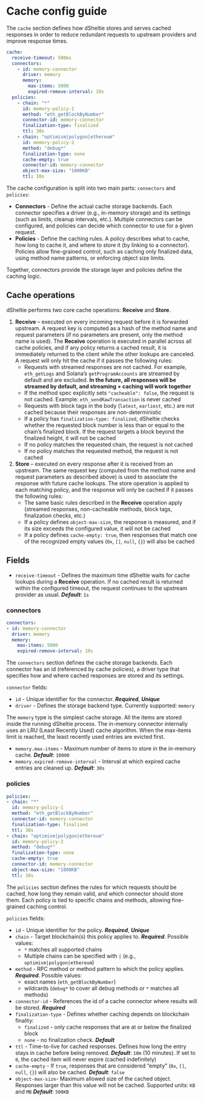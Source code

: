 # Cache config guide

The `cache` section defines how dSheltie stores and serves cached responses in order to reduce redundant requests to upstream providers and improve response times.

```yaml
cache:
  receive-timeout: 500ms
  connectors:
    - id: memory-connector
      driver: memory
      memory:
        max-items: 5000
        expired-remove-interval: 10s
  policies:
    - chain: "*"
      id: memory-policy-1
      method: "eth_getBlockByNumber"
      connector-id: memory-connector
      finalization-type: finalized
      ttl: 30s
    - chain: "optimism|polygon|ethereum"
      id: memory-policy-2
      method: "debug*"
      finalization-type: none
      cache-empty: true
      connector-id: memory-connector
      object-max-size: "1000KB"
      ttl: 10s
```

The cache configuration is split into two main parts: `connectors` and `policies`:

* **Connectors** - Define the actual cache storage backends. Each connector specifies a driver (e.g., in-memory storage) and its settings (such as limits, cleanup intervals, etc.). Multiple connectors can be configured, and policies can decide which connector to use for a given request.
* **Policies** - Define the caching rules. A policy describes what to cache, how long to cache it, and where to store it (by linking to a connector). Policies allow fine-grained control, such as caching only finalized data, using method name patterns, or enforcing object size limits.

Together, connectors provide the storage layer and policies define the caching logic.

## Cache operations

dSheltie performs two core cache operations: **Receive** and **Store**.

1. **Receive** – executed on every incoming request before it is forwarded upstream. A request key is computed as a hash of the method name and request parameters (if no parameters are present, only the method name is used). The **Receive** operation is executed in parallel across all cache policies, and if any policy returns a cached result, it is immediately returned to the client while the other lookups are canceled. A request will only hit the cache if it passes the following rules:
   * Requests with streamed responses are not cached. For example, `eth_getLogs` and Solana’s `getProgramAccounts` are streamed by default and are excluded. **In the future, all responses will be streamed by default, and streaming + caching will work together**
   * If the method spec explicitly sets `"cacheable": false`, the request is not cached. Example: `eth_sendRawTransaction` is never cached
   * Requests with block tags in the body (`latest`, `earliest`, etc.) are not cached because their responses are non-deterministic
   * If a policy has `finalization-type: finalized`, dSheltie checks whether the requested block number is less than or equal to the chain’s finalized block. If the request targets a block beyond the finalized height, it will not be cached
   * If no policy matches the requested chain, the request is not cached
   * If no policy matches the requested method, the request is not cached
2. **Store** – executed on every response after it is received from an upstream. The same request key (computed from the method name and request parameters as described above) is used to associate the response with future cache lookups. The store operation is applied to each matching policy, and the response will only be cached if it passes the following rules:
   * The same basic rules described in the **Receive** operation apply (streamed responses, non-cacheable methods, block tags, finalization checks, etc.)
   * If a policy defines `object-max-size`, the response is measured, and if its size exceeds the configured value, it will not be cached
   * If a policy defines `cache-empty: true`, then responses that match one of the recognized empty values (`0x`, `[]`, `null`, `{}`) will also be cached

## Fields

* `receive-timeout` - Defines the maximum time dSheltie waits for cache lookups during a **Receive** operation. If no cached result is returned within the configured timeout, the request continues to the upstream provider as usual. **_Default_**: `1s`

### connectors

```yaml
connectors:
- id: memory-connector
  driver: memory
  memory:
    max-items: 5000
    expired-remove-interval: 10s
```

The `connectors` section defines the cache storage backends. Each connector has an id (referenced by cache policies), a driver type that specifies how and where cached responses are stored and its settings.

`connector` fields:
* `id` - Unique identifier for the connector. **_Required_**, **_Unique_**
* `driver` - Defines the storage backend type. Currently supported: `memory`

The `memory` type is the simplest cache storage. All the items are stored inside the running dSheltie process. The in-memory connector internally uses an LRU (Least Recently Used) cache algorithm. When the max-items limit is reached, the least recently used entries are evicted first.

* `memory.max-items` - Maximum number of items to store in the in-memory cache. **_Default_**: `10000`
* `memory.expired-remove-interval` - Interval at which expired cache entries are cleaned up. **_Default_**: `30s` 

### policies

```yaml
policies:
- chain: "*"
  id: memory-policy-1
  method: "eth_getBlockByNumber"
  connector-id: memory-connector
  finalization-type: finalized
  ttl: 30s
- chain: "optimism|polygon|ethereum"
  id: memory-policy-2
  method: "debug*"
  finalization-type: none
  cache-empty: true
  connector-id: memory-connector
  object-max-size: "1000KB"
  ttl: 10s
```

The `policies` section defines the rules for which requests should be cached, how long they remain valid, and which connector should store them. Each policy is tied to specific chains and methods, allowing fine-grained caching control.

`policies` fields:
* `id` - Unique identifier for the policy. **_Required_**, **_Unique_**
* `chain` - Target blockchain(s) this policy applies to. **_Required_**. Possible values:
  * `*` matches all supported chains
  * Multiple chains can be specified with `|` (e.g., `optimism|polygon|ethereum`)
* `method` - RPC method or method pattern to which the policy applies. **_Required_**. Possible values:
  * exact names (`eth_getBlockByNumber`)
  * wildcards (`debug*` to cover all debug methods or `*` matches all methods)
* `connector-id` - References the id of a cache connector where results will be stored. **_Required_**
* `finalization-type` - Defines whether caching depends on blockchain finality:
  * `finalized` - only cache responses that are at or below the finalized block
  * `none` - no finalization check. **_Default_**
* `ttl` - Time-to-live for cached responses. Defines how long the entry stays in cache before being removed. **_Default_**: `10m` (10 minutes). If set to `0`, the cached item will never expire (cached indefinitely)
* `cache-empty` - If `true`, responses that are considered “empty” (`0x`, `[]`, `null`, `{}`) will also be cached. **_Default_**: `false`
* `object-max-size`- Maximum allowed size of the cached object. Responses larger than this value will not be cached. Supported units: `KB` and `MB` **_Default_**: `500KB`
